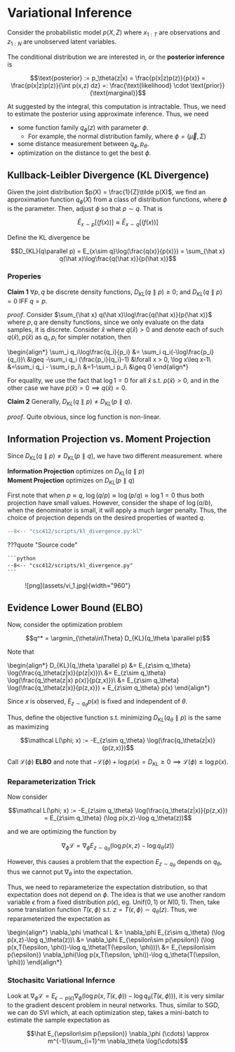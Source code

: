 # Variational Inference

Consider the probabilistic model $p(X,Z)$ where $x_{1:T}$ are observations and $z_{1:N}$ are unobserved latent variables. 

The conditional distribution we are interested in, or the __posterior inference__ is

$$\text{posterior} := p_\theta(z|x) = \frac{p(x|z)p(z)}{p(x)} = \frac{p(x|z)p(z)}{\int p(x,z)
dz} =: \frac{\text{likelihood} \cdot \text{prior}}{\text{marginal}}$$

At suggested by the integral, this computation is intractable. Thus, we need to estimate the posterior using approximate inference. Thus, we need 

- some function family $q_\phi(z)$ with parameter $\phi$. 
  - For example, the normal distribution family, where $\phi = (\vec \mu, \Sigma)$
- some distance measurement between $q_\phi, p_\theta$. 
- optimization on the distance to get the best $\phi$. 

## Kullback-Leibler Divergence (KL Divergence)

Given the joint distribution $p(X) = \frac{1}{Z}\tilde p(X)$, we find an approximation function $q_\phi(X)$ from a class of distribution functions, where $\phi$ is the parameter. Then, adjust $\phi$ so that $p\sim q$. That is 

$$\bar E_{x\sim p}[(f(x))] \approx \bar E_{x\sim q}[(f(x))]$$

Define the KL divergence be 

$$D_{KL}(q\parallel p) = E_{x\sim q}\log(\frac{q(x)}{p(x)}) = \sum_{\hat x} q(\hat x)\log\frac{q(\hat x)}{p(\hat x)}$$

### Properies
__Claim 1__ $\forall p, q$ be discrete density functions, $D_{KL}(q\parallel p) \geq 0$; and $D_{KL}(q\parallel p) = 0$ IFF $q=p$.

_proof_. Consider $\sum_{\hat x} q(\hat x)\log\frac{q(\hat x)}{p(\hat x)}$ where $p,q$ are density functions, since we only evaluate on the data samples, it is discrete. Consider $\hat x$ where $q(\hat x) > 0$ and denote each of such $q(\hat x), p(\hat x)$ as $q_i, p_i$ for simpler notation, then

\begin{align*}
\sum_i q_i\log\frac{q_i}{p_i} &= \sum_i q_i(-\log\frac{p_i}{q_i})\\
&\geq -\sum_i q_i (\frac{p_i}{q_i}-1) &\forall x > 0, \log x\leq x-1\\
&=\sum_i q_i - \sum_i p_i\\
&=1-\sum_i p_i\\
&\geq 0
\end{align*}

For equality, we use the fact that $\log 1 = 0$ for all $\hat x$ s.t. $p(\hat x) > 0$, and in the other case we have $p(\hat x) = 0 \implies q(\hat x) = 0$. 

__Claim 2__ Generally, $D_{KL}(q\parallel p) \neq D_{KL}(p\parallel q)$. 

_proof_. Quite obvious, since log function is non-linear. 

## Information Projection vs. Moment Projection
Since $D_{KL}(q\parallel p) \neq D_{KL}(p\parallel q)$, we have two different measurement. where 

__Information Projection__ optimizes on $D_{KL}(q\parallel p)$  
__Moment Projection__ optimizes on $D_{KL}(p\parallel q)$  

First note that when $p\approx q$, $\log(q/p) \approx \log(p/q) \approx \log 1 = 0$ thus both projection have small values. However, consider the shape of $\log(a/b)$, when the denominator is small, it will apply a much larger penalty. Thus, the choice of projection depends on the desired properties of wanted $q$. 


```python title="KL divergence"
--8<-- "csc412/scripts/kl_divergence.py:kl"
```

???quote "Source code"

    ```python 
    --8<-- "csc412/scripts/kl_divergence.py"
    ```
    
<figure markdown>
  ![png](assets/vi_1.jpg){width="960"}
</figure> 

## Evidence Lower Bound (ELBO)

Now, consider the optimization problem

$$q^* = \argmin_{\theta\in\Theta} D_{KL}(q_\theta \parallel p)$$

Note that 

\begin{align*}
D_{KL}(q_\theta \parallel p) &= E_{z\sim q_\theta} \log(\frac{q_\theta(z|x)}{p(z|x)})\\
&=  E_{z\sim q_\theta} \log(\frac{q_\theta(z|x) p(x)}{p(z,x)})\\
&=  E_{z\sim q_\theta} \log(\frac{q_\theta(z|x)}{p(z,x)}) + E_{z\sim q_\theta} p(x)
\end{align*}

Since $x$ is observed, $E_{z\sim q_\theta} p(x)$ is fixed and independent of $\theta$. 

Thus, define the objective function s.t. minimizing $D_{KL}(q_\theta \parallel p)$ is the same as maximizing  

$$\mathcal L(\phi; x) := -E_{z\sim q_\theta} \log(\frac{q_\theta(z|x)}{p(z,x)})$$

Call $\mathcal L(\phi)$ __ELBO__ and note that $-\mathcal L(\phi) + \log p(x) = D_{KL} \geq 0\implies \mathcal L(\phi)\leq \log p(x)$.

### Reparameterization Trick
Now consider 

$$\mathcal L(\phi; x) := -E_{z\sim q_\theta} \log(\frac{q_\theta(z|x)}{p(z,x)}) = E_{z\sim q_\theta} (\log p(x,z)-\log q_\theta(z))$$ 

and we are optimizing the function by 

$$\nabla_\phi \mathcal L = \nabla_\phi E_{z\sim q_\theta} (\log p(x,z)-\log q_\theta(z))$$

However, this causes a problem that the expection $E_{z\sim q_\theta}$ depends on $q_\theta$, thus we cannot put $\nabla_\theta$ into the expectation. 

Thus, we need to reparameterize the expectation distribution, so that expectation does not depend on $\phi$. The idea is that we use another random variable $\epsilon$ from a fixed distribution $p(\epsilon)$, eg. $\text{Unif}(0,1)$ or $N(0,1)$. Then, take some translation function $T(\epsilon, \phi)$ s.t. $z =T(\epsilon, \phi) \sim q_\theta(z)$. 
Thus, we reparameterized the expectation as

\begin{align*}
\nabla_\phi \mathcal L &= \nabla_\phi E_{z\sim q_\theta} (\log p(x,z)-\log q_\theta(z))\\
&= \nabla_\phi E_{\epsilon\sim p(\epsilon)} (\log p(x,T(\epsilon, \phi))-\log q_\theta(T(\epsilon, \phi)))\\
&=  E_{\epsilon\sim p(\epsilon)} \nabla_\phi(\log p(x,T(\epsilon, \phi))-\log q_\theta(T(\epsilon, \phi)))
\end{align*}

### Stochasitc Variational Infernce
Look at $\nabla_\phi \mathcal L = E_{\epsilon\sim p(\epsilon)} \nabla_\phi(\log p(x,T(\epsilon, \phi))-\log q_\theta(T(\epsilon, \phi)))$, it is very similar to the gradient descent problem in neural networks. Thus, similar to SGD, we can do SVI which, at each optimization step, takes a mini-batch to estimate the sample expectation as 

$$\hat E_{\epsilon\sim p(\epsilon)} \nabla_\phi (\cdots) \approx m^{-1}\sum_{i=1}^m \nabla_\theta \log(\cdots)$$
